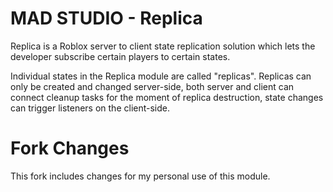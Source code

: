 # MAD STUDIO - Replica

Replica is a Roblox server to client state replication solution which lets the developer subscribe certain players to certain states.

Individual states in the Replica module are called "replicas". Replicas can only be created and changed server-side, both server
and client can connect cleanup tasks for the moment of replica destruction, state changes can trigger listeners on the client-side.

# Fork Changes

This fork includes changes for my personal use of this module.
